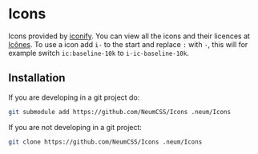 # Icons

Icons provided by [iconify](https://icon-sets.iconify.design/). You can view
all the icons and their licences at [Icônes](https://icones.netlify.app/). To
use a icon add `i-` to the start and replace `:` with `-`, this will for 
example switch `ic:baseline-10k` to `i-ic-baseline-10k`.

## Installation

If you are developing in a git project do:

```sh
git submodule add https://github.com/NeumCSS/Icons .neum/Icons
```

If you are not developing in a git project:

```sh
git clone https://github.com/NeumCSS/Icons .neum/Icons
```
